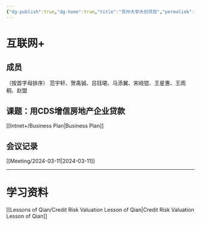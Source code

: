 ```yaml
---
{"dg-publish":true,"dg-home":true,"title":"苏州大学大创项目","permalink":"//","tags":["gardenEntry"],"dgPassFrontmatter":true}
---
```


# 互联网+

## 成员
（按首字母排序）
范宇轩、贺禹铖、吕钰珺、马添翼、宋峣锟、王星惠、王雨桐、赵盟

## 课题：用CDS增信房地产企业贷款
[[Intnet+/Business Plan\|Business Plan]]
## 会议记录
[[Meeting/2024-03-11\|2024-03-11]]

---
# 学习资料
[[Lessons of Qian/Credit Risk Valuation Lesson of Qian\|Credit Risk Valuation Lesson of Qian]]

